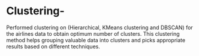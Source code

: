 # Clustering-
Performed clustering  on (Hierarchical, KMeans clustering and DBSCAN) for the airlines data to obtain optimum number of clusters. This clustering method helps grouping valuable data into clusters and picks appropriate results based on different techniques.
